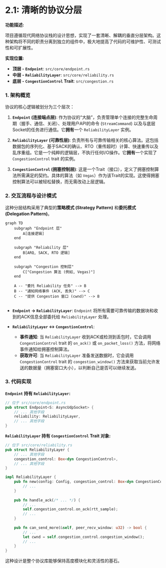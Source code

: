 # 2.1: 清晰的协议分层

**功能描述:**

项目遵循现代网络协议栈的设计思想，实现了一套清晰、解耦的垂直分层架构。这种架构将不同的职责分离到独立的组件中，极大地提高了代码的可维护性、可测试性和可扩展性。

**实现位置:**

- **顶层 - `Endpoint`**: `src/core/endpoint.rs`
- **中层 - `ReliabilityLayer`**: `src/core/reliability.rs`
- **底层 - `CongestionControl` Trait**: `src/congestion.rs`

### 1. 架构概览

协议的核心逻辑被划分为三个层次：

1.  **`Endpoint` (连接端点层)**: 作为协议的“大脑”，负责管理单个连接的完整生命周期（握手、通信、关闭）、处理用户API的命令 (`StreamCommand`) 以及与底层Socket的任务进行通信。它**拥有**一个 `ReliabilityLayer` 实例。

2.  **`ReliabilityLayer` (可靠性层)**: 负责所有与可靠传输相关的核心算法。这包括数据包的序列化、基于SACK的确认、RTO（重传超时）计算、快速重传以及乱序重组。它是一个纯粹的逻辑层，不执行任何I/O操作。它**拥有**一个实现了 `CongestionControl` trait 的实例。

3.  **`CongestionControl` (拥塞控制层)**: 这是一个Trait（接口），定义了拥塞控制算法所需满足的契约。具体的算法（如 `Vegas`）作为该Trait的实现。这使得拥塞控制算法可以被轻松替换，而无需改动上层逻辑。

### 2. 交互流程与设计模式

这种分层结构采用了典型的**策略模式 (Strategy Pattern)** 和**委托模式 (Delegation Pattern)**。

```mermaid
graph TD
    subgraph "Endpoint 层"
        A[连接逻辑]
    end

    subgraph "Reliability 层"
        B[ARQ, SACK, RTO 逻辑]
    end

    subgraph "Congestion 控制层"
        C["Congestion 算法 (例如, Vegas)"]
    end

    A -- "委托 Reliability 任务" --> B
    B -- "通知网络事件 (ACK, 丢失)" --> C
    C -- "提供 Congestion 窗口 (cwnd)" --> B


```

- **`Endpoint` -> `ReliabilityLayer`**: `Endpoint` 将所有需要可靠传输的数据块和收到的ACK信息全部委托给 `ReliabilityLayer` 处理。

- **`ReliabilityLayer` <-> `CongestionControl`**:
    - **事件通知**: 当 `ReliabilityLayer` 收到ACK或检测到丢包时，它会调用 `CongestionControl` trait 的 `on_ack()` 或 `on_packet_loss()` 方法，将网络事件通知给拥塞控制算法。
    - **获取许可**: 当 `ReliabilityLayer` 准备发送数据时，它会调用 `CongestionControl` trait 的 `congestion_window()` 方法来获取当前允许发送的数据量（拥塞窗口大小），以判断自己是否可以继续发送。

### 3. 代码实现

**`Endpoint` 持有 `ReliabilityLayer`:**

```rust
// 位于 src/core/endpoint.rs
pub struct Endpoint<S: AsyncUdpSocket> {
    // ... 其他字段
    reliability: ReliabilityLayer,
    // ... 其他字段
}
```

**`ReliabilityLayer` 持有 `CongestionControl` Trait 对象:**

```rust
// 位于 src/core/reliability.rs
pub struct ReliabilityLayer {
    // ... 其他字段
    congestion_control: Box<dyn CongestionControl>,
    // ... 其他字段
}

impl ReliabilityLayer {
    pub fn new(config: Config, congestion_control: Box<dyn CongestionControl>) -> Self {
        // ...
    }
    
    pub fn handle_ack(/* ... */) {
        // ...
        self.congestion_control.on_ack(rtt_sample);
        // ...
    }
    
    pub fn can_send_more(&self, peer_recv_window: u32) -> bool {
        // ...
        let cwnd = self.congestion_control.congestion_window();
        // ...
    }
}
```

这种设计是整个协议库能够保持高度模块化和灵活性的基石。 